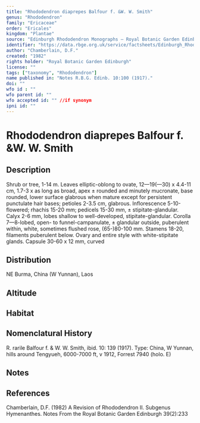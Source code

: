```yaml
---
title: "Rhododendron diaprepes Balfour f. &W. W. Smith"
genus: "Rhododendron"
family: "Ericaceae"
order: "Ericales"
kingdom: "Plantae"
source: "Edinburgh Rhododendron Monographs – Royal Botanic Garden Edinburgh"
identifier: "https://data.rbge.org.uk/service/factsheets/Edinburgh_Rhododendron_Monographs.xhtml"
author: "Chamberlain, D.F."
created: "1982"
rights holder: "Royal Botanic Garden Edinburgh"
license: ""
tags: ["taxonomy", "Rhododendron"]
name published in: "Notes R.B.G. Edinb. 10:100 (1917)."
doi: ""
wfo id : ""
wfo parent id: ""
wfo accepted id: "" //if synonym                      
ipni id: ""
---
```


                       

# Rhododendron diaprepes Balfour f. &W. W. Smith

## Description
Shrub or tree, 1-14 m. Leaves elliptic-oblong to ovate, 12—19(—30) x 4.4-11 cm, 1.7-3 x as long as broad, apex ± rounded and minutely mucronate, base rounded, lower surface glabrous when mature except for persistent punctulate hair bases; petioles 2-3.5 cm, glabrous. Inflorescence 5-10-flowered; rhachis 15-20 mm; pedicels 15-30 mm, ± stipitate-glandular. Calyx 2-6 mm, lobes shallow to well-developed, stipitate-glandular. Corolla 7—8-lobed, open- to funnel-campanulate, ± glandular outside, puberulent within, white, sometimes flushed rose, (65-)80-100 mm. Stamens 18-20, filaments puberulent below. Ovary and entire style with white-stipitate glands. Capsule 30-60 x 12 mm, curved

## Distribution
NE Burma, China (W Yunnan), Laos

## Altitude


## Habitat


## Nomenclatural History
R. rarile Balfour f. & W. W. Smith, ibid. 10: 139 (1917). Type: China, W Yunnan, hills around Tengyueh, 6000-7000 ft, v 1912, Forrest 7940 (holo. E)
                       
## Notes


## References

Chamberlain, D.F. (1982) A Revision of Rhododendron II. Subgenus Hymenanthes. Notes From the Royal Botanic Garden Edinburgh 39(2):233
